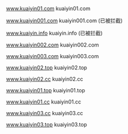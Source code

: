 www.kuaiyin01.com kuaiyin01.com

www.kuaiyin001.com kuaiyin001.com (已被拦截)

www.kuaiyin.info kuaiyin.info (已被拦截)

www.kuaiyin002.com kuaiyin002.com

www.kuaiyin003.com kuaiyin003.com

www.kuaiyin02.top kuaiyin02.top

www.kuaiyin02.cc kuaiyin02.cc

www.kuaiyin01.top kuaiyin01.top

www.kuaiyin01.cc kuaiyin01.cc

www.kuaiyin03.cc kuaiyin03.cc

www.kuaiyin03.top kuaiyin03.top
